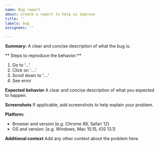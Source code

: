 ```yaml
---
name: Bug report
about: Create a report to help us improve
title: ''
labels: bug
assignees: ''

---
```


**Summary:**
A clear and concise description of what the bug is.

** Steps to reproduce the behavior:**
1. Go to '...'
2. Click on '....'
3. Scroll down to '....'
4. See error

**Expected behavior**
A clear and concise description of what you expected to happen.

**Screenshots**
If applicable, add screenshots to help explain your problem.

**Platform:**
 - Browser and version [e.g. Chrome 88, Safari 12]
 - OS and version: [e.g. Windows, Mac 10.15, iOS 13.1]

**Additional context**
Add any other context about the problem here.
